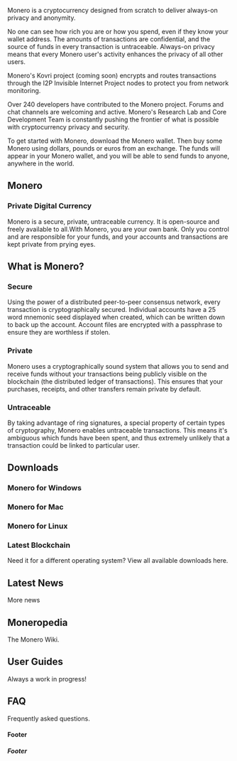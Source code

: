Monero is a cryptocurrency designed from scratch to deliver always-on privacy and anonymity.

No one can see how rich you are or how you spend, even if they know your wallet address. The amounts of transactions are confidential, and the source of funds in every transaction is untraceable. Always-on privacy means that every Monero user's activity enhances the privacy of all other users.

Monero's Kovri project (coming soon) encrypts and routes transactions through the I2P Invisible Internet Project nodes to protect you from network monitoring. 

Over 240 developers have contributed to the Monero project. Forums and chat channels are welcoming and active. Monero's Research Lab and Core Development Team is constantly pushing the frontier of what is possible with cryptocurrency privacy and security.

To get started with Monero, download the Monero wallet. Then buy some Monero using dollars, pounds or euros from an exchange. The funds will appear in your Monero wallet, and you will be able to send funds to anyone, anywhere in the world.

## Monero
### Private Digital Currency

Monero is a secure, private, untraceable currency. It is open-source and freely available to all.With Monero, you are your own bank. Only you control and are responsible for your funds, and your accounts and transactions are kept private from prying eyes.

## What is Monero?

### Secure

Using the power of a distributed peer-to-peer consensus network, every transaction is cryptographically secured. Individual accounts have a 25 word mnemonic seed displayed when created, which can be written down to back up the account. Account files are encrypted with a passphrase to ensure they are worthless if stolen.

### Private

Monero uses a cryptographically sound system that allows you to send and receive funds without your transactions being publicly visible on the blockchain (the distributed ledger of transactions). This ensures that your purchases, receipts, and other transfers remain private by default.

### Untraceable

By taking advantage of ring signatures, a special property of certain types of cryptography, Monero enables untraceable transactions. This means it's ambiguous which funds have been spent, and thus extremely unlikely that a transaction could be linked to particular user.

## Downloads
### Monero for Windows
### Monero for Mac
### Monero for Linux
### Latest Blockchain

Need it for a different operating system? View all available downloads here.

## Latest News

More news

## Moneropedia

The Monero Wiki.

## User Guides

Always a work in progress!

## FAQ

Frequently asked questions.


#### Footer
##### Footer




